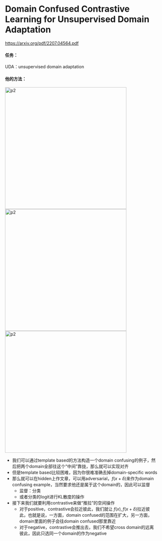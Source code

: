 # Domain Confused Contrastive Learning for Unsupervised Domain Adaptation

https://arxiv.org/pdf/2207.04564.pdf

#### 任务：

UDA：unsupervised domain adaptation

#### 他的方法：

<img src="https://p.ipic.vip/ikn9x2.png" alt="p2" width="400"/>

<img src="https://p.ipic.vip/a2z6s6.png" alt="p2" width="400"/>

<img src="https://p.ipic.vip/lg3rqg.png" alt="p2" width="400"/>

* 我们可以通过template based的方法构造一个domain confusing的例子，然后把两个domain全部往这个“中间”靠拢，那么就可以实现对齐
* 但是template based比较困难，因为你很难准确去掉domain-specific words
* 那么就可以在hidden上作文章，可以用adversarial，$f(x+\delta)$来作为domain confusing example，当然要求他还是属于这个domain的，因此可以监督
  * 监督：分类
  * 或者分类的logit进行KL散度的操作
* 接下来我们就要利用contrastive来做“推拉”的空间操作
  * 对于positive，contrastive会拉近彼此，我们就让 $f(x),f(x+\delta)$拉近彼此，也就是说，一方面，domain confused的范围在扩大，另一方面，domain里面的例子会往domain confused那里靠近
  * 对于negative，contrastive会推出去，我们不希望cross domain的远离彼此，因此只选同一个domain的作为negative
